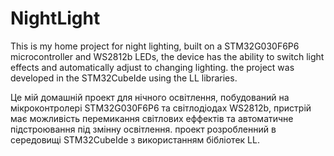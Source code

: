 # NightLight
This is my home project for night lighting, built on a STM32G030F6P6 microcontroller and WS2812b LEDs, the device has the ability to switch light effects and automatically adjust to changing lighting. the project was developed in the STM32CubeIde using the LL libraries.

Це мій домашній проект для нічного освітлення, побудований на мікроконтролері STM32G030F6P6 та світлодіодах WS2812b, пристрій має можливість перемикання світлових еффектів та автоматичне підстроювання під змінну освітлення. проект розробленний в середовищі STM32CubeIde з використанням бібліотек LL.

